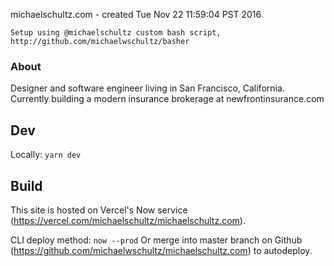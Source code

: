 michaelschultz.com - created Tue Nov 22 11:59:04 PST 2016

    Setup using @michaelschultz custom bash script,
    http://github.com/michaelwschultz/basher

### About
Designer and software engineer living in San Francisco, California. Currently building a modern insurance brokerage at newfrontinsurance.com

## Dev
Locally: `yarn dev`


## Build
This site is hosted on Vercel's Now service (https://vercel.com/michaelschultz/michaelschultz.com).

CLI deploy method: `now --prod`
Or merge into master branch on Github (https://github.com/michaelwschultz/michaelschultz.com) to autodeploy.
